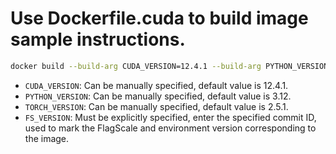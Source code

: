 # Use Dockerfile.cuda to build image sample instructions.

```bash
docker build --build-arg CUDA_VERSION=12.4.1 --build-arg PYTHON_VERSION=3.12 --build-arg TORCH_VERSION=2.5.1 --build-arg FS_VERSION=${commit id} -f Dockerfile.cuda -t flagscale:cuda-12.4.1-python-3.12-torch-2.5.1-commit-${commit id} .
```

* `CUDA_VERSION`: Can be manually specified, default value is 12.4.1.
* `PYTHON_VERSION`: Can be manually specified, default value is 3.12.
* `TORCH_VERSION`: Can be manually specified, default value is 2.5.1.
* `FS_VERSION`: Must be explicitly specified, enter the specified commit ID, used to mark the FlagScale and environment version corresponding to the image.
